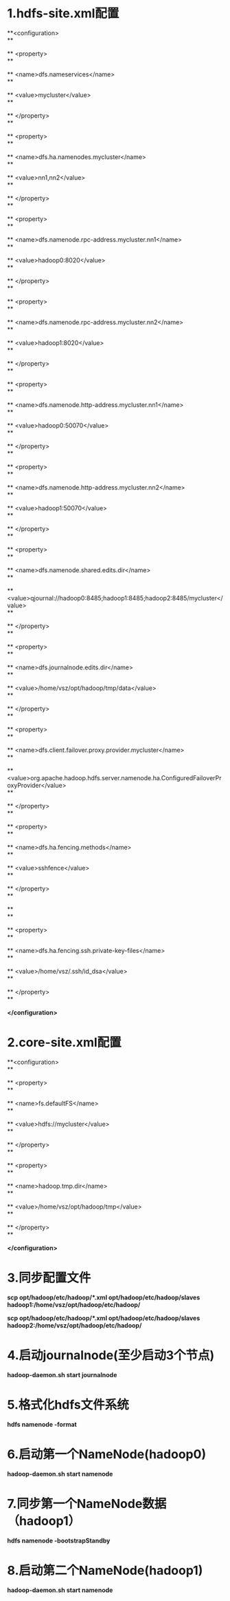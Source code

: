 # 1.hdfs-site.xml配置

**&lt;configuration&gt;                    
**

**  &lt;property&gt;                    
**

**    &lt;name&gt;dfs.nameservices&lt;/name&gt;                    
**

**    &lt;value&gt;mycluster&lt;/value&gt;                    
**

**  &lt;/property&gt;                    
**

**  &lt;property&gt;                    
**

**    &lt;name&gt;dfs.ha.namenodes.mycluster&lt;/name&gt;                    
**

**    &lt;value&gt;nn1,nn2&lt;/value&gt;                    
**

**  &lt;/property&gt;                    
**

**  &lt;property&gt;                    
**

**    &lt;name&gt;dfs.namenode.rpc-address.mycluster.nn1&lt;/name&gt;                    
**

**    &lt;value&gt;hadoop0:8020&lt;/value&gt;                    
**

**  &lt;/property&gt;                    
**

**  &lt;property&gt;                    
**

**    &lt;name&gt;dfs.namenode.rpc-address.mycluster.nn2&lt;/name&gt;                    
**

**    &lt;value&gt;hadoop1:8020&lt;/value&gt;                    
**

**  &lt;/property&gt;                    
**

**  &lt;property&gt;                    
**

**    &lt;name&gt;dfs.namenode.http-address.mycluster.nn1&lt;/name&gt;                    
**

**    &lt;value&gt;hadoop0:50070&lt;/value&gt;                    
**

**  &lt;/property&gt;                    
**

**  &lt;property&gt;                    
**

**    &lt;name&gt;dfs.namenode.http-address.mycluster.nn2&lt;/name&gt;                    
**

**    &lt;value&gt;hadoop1:50070&lt;/value&gt;                    
**

**  &lt;/property&gt;                    
**

**  &lt;property&gt;                    
**

**    &lt;name&gt;dfs.namenode.shared.edits.dir&lt;/name&gt;                    
**

**    &lt;value&gt;qjournal://hadoop0:8485;hadoop1:8485;hadoop2:8485/mycluster&lt;/value&gt;                    
**

**  &lt;/property&gt;                    
**

**  &lt;property&gt;                    
**

**    &lt;name&gt;dfs.journalnode.edits.dir&lt;/name&gt;                    
**

**    &lt;value&gt;/home/vsz/opt/hadoop/tmp/data&lt;/value&gt;                    
**

**  &lt;/property&gt;                    
**

**  &lt;property&gt;                    
**

**    &lt;name&gt;dfs.client.failover.proxy.provider.mycluster&lt;/name&gt;                    
**

**    &lt;value&gt;org.apache.hadoop.hdfs.server.namenode.ha.ConfiguredFailoverProxyProvider&lt;/value&gt;                    
**

**  &lt;/property&gt;                    
**

**  &lt;property&gt;                    
**

**    &lt;name&gt;dfs.ha.fencing.methods&lt;/name&gt;                    
**

**    &lt;value&gt;sshfence&lt;/value&gt;                    
**

**  &lt;/property&gt;                    
**

**                    
**

**  &lt;property&gt;                    
**

**    &lt;name&gt;dfs.ha.fencing.ssh.private-key-files&lt;/name&gt;                    
**

**    &lt;value&gt;/home/vsz/.ssh/id\_dsa&lt;/value&gt;                    
**

**  &lt;/property&gt;                    
**

**&lt;/configuration&gt;**

# 2.core-site.xml配置

**&lt;configuration&gt;                
**

**  &lt;property&gt;                
**

**    &lt;name&gt;fs.defaultFS&lt;/name&gt;                
**

**    &lt;value&gt;hdfs://mycluster&lt;/value&gt;                
**

**  &lt;/property&gt;                
**

**  &lt;property&gt;                
**

**    &lt;name&gt;hadoop.tmp.dir&lt;/name&gt;                
**

**    &lt;value&gt;/home/vsz/opt/hadoop/tmp&lt;/value&gt;                
**

**  &lt;/property&gt;                
**

**&lt;/configuration&gt;**

# 3.同步配置文件

**scp opt/hadoop/etc/hadoop/\*.xml opt/hadoop/etc/hadoop/slaves hadoop1:/home/vsz/opt/hadoop/etc/hadoop/**

**scp opt/hadoop/etc/hadoop/\*.xml opt/hadoop/etc/hadoop/slaves hadoop2:/home/vsz/opt/hadoop/etc/hadoop/**

# 4.启动journalnode\(至少启动3个节点\)

**hadoop-daemon.sh start journalnode**

# 5.格式化hdfs文件系统

**hdfs namenode -format**

# 6.启动第一个NameNode\(hadoop0\)

**hadoop-daemon.sh start namenode**

# 7.同步第一个NameNode数据（hadoop1）

**hdfs namenode -bootstrapStandby**

# 8.启动第二个NameNode\(hadoop1\)

**hadoop-daemon.sh start namenode**



